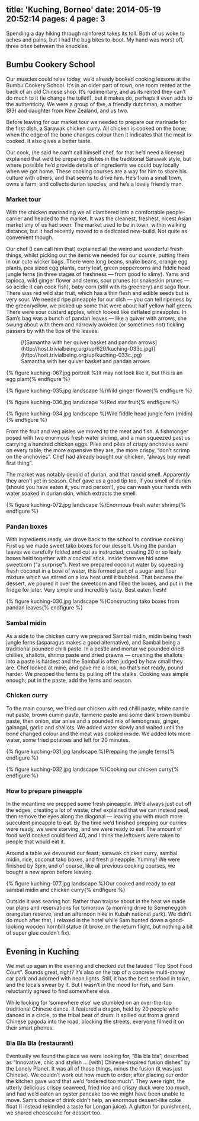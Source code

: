title: 'Kuching, Borneo'
date: 2014-05-19 20:52:14
pages: 4
page: 3
---

Spending a day hiking through rainforest takes its toll. Both of us woke to aches and pains, but I had the bug bites to-boot. My hand was worst off, three bites between the knuckles.

## Bumbu Cookery School

Our muscles could relax today, we’d already booked cooking lessons at the Bumbu Cookery School. It’s in an older part of town, one room rented at the back of an old Chinese shop. It’s rudimentary, and as its rented they can’t do much to it (ie change the toilet!), but it makes do, perhaps it even adds to the authenticity. We were a group of five, a friendly dutchman, a mother (83) and daughter from New Zealand, and us two.

Before leaving for our market tour we needed to prepare our marinade for the first dish, a Sarawak chicken curry. All chicken is cooked on the bone; when the edge of the bone changes colour then it indicates that the meat is cooked. It also gives a better taste.

Our cook, (he said he can’t call himself chef, for that he’d need a license) explained that we’d be preparing dishes in the traditional Sarawak style, but where possible he’d provide details of ingredients we could buy locally when we got home. These cooking courses are a way for him to share his culture with others, and that seems to drive him. He’s from a small town, owns a farm, and collects durian species, and he’s a lovely friendly man.

### Market tour

With the chicken marinading we all clambered into a comfortable people-carrier and headed to the market. It was the cleanest, freshest, nicest Asian market any of us had seen. The market used to be in town, within walking distance, but it had recently moved to a dedicated new-build. Not quite as convenient though.

Our chef (I can call him that) explained all the weird and wonderful fresh things, whilst picking out the items we needed for our course, putting them in our cute wicker bags. There were long beans, snake beans, orange egg plants, pea sized egg plants, curry leaf, green peppercorns and fiddle head jungle ferns (in three stages of freshness — from good to slimy). Yams and tapioca, wild ginger flower and stems, sour prunes (or snakeskin prunes — so acidic it can cook fish), baby corn (still with its greenery) and sago flour. There was red wild star fruit, which has a thin flesh and edible seeds but is very sour. We needed ripe pineapple for our dish — you can tell ripeness by the green/yellow, we picked up some that were about half yellow half green. There were sour custard apples, which looked like deflated pineapples. In Sam’s bag was a bunch of pandan leaves — like a quiver with arrows, she swung about with them and narrowly avoided (or sometimes not) tickling passers by with the tips of the leaves.

<figure class="generated-figure generated-figure--620 generated-figure--portrait">[![Samantha with her quiver basket and pandan arrows](http://host.trivialbeing.org/up/620/kuching-033c.jpg)](http://host.trivialbeing.org/up/kuching-033c.jpg)<figcaption class="generated-figure-caption">Samantha with her quiver basket and pandan arrows</figcaption></figure>

{% figure kuching-067.jpg portrait %}It may not look like it, but this is an egg plant{% endfigure %}

{% figure kuching-035.jpg landscape %}Wild ginger flower{% endfigure %}

{% figure kuching-036.jpg landscape %}Red star fruit{% endfigure %}

{% figure kuching-034.jpg landscape %}Wild fiddle head jungle fern (midin){% endfigure %}

From the fruit and veg aisles we moved to the meat and fish. A fishmonger posed with two enormous fresh water shrimp, and a man squeezed past us carrying a hundred chicken eggs. Piles and piles of crispy anchovies were on every table; the more expensive they are, the more crispy, “don’t scrimp on the anchovies”. Chef had already bought our chicken, “always buy meat first thing”.

The market was notably devoid of durian, and that rancid smell. Apparently they aren’t yet in season. Chef gave us a good tip too, if you smell of durian (should you have eaten it, you mad person!), you can wash your hands with water soaked in durian skin, which extracts the smell.

{% figure kuching-072.jpg landscape %}Enormous fresh water shrimp{% endfigure %}

### Pandan boxes

With ingredients ready, we drove back to the school to continue cooking. First up we made sweet tako boxes for our dessert. Using the pandan leaves we carefully folded and cut as instructed, creating 20 or so leafy boxes held together with a cocktail stick. Inside them we hid some sweetcorn (“a surprise”). Next we prepared coconut water by squeezing fresh coconut in a bowl of water, this formed part of a sugar and flour mixture which we stirred on a low heat until it bubbled. That became the dessert, we poured it over the sweetcorn and filled the boxes, and put in the fridge for later. Very simple and incredibly tasty. Best eaten fresh!

{% figure kuching-030.jpg landscape %}Constructing tako boxes from pandan leaves{% endfigure %}

### Sambal midin

As a side to the chicken curry we prepared Sambal midin, midin being fresh jungle ferns (asparagus makes a good alternative), and Sambal being a traditional pounded chilli paste. In a pestle and mortar we pounded dried chillies, shallots, shrimp paste and dried prawns — crushing the shallots into a paste is hardest and the Sambal is often judged by how small they are. Chef looked at mine, and gave me a look, no that’s not ready, pound harder. We prepped the ferns by pulling off the stalks. Cooking was simple enough; put in the paste, add the ferns and season.

### Chicken curry

To the main course, we fried our chicken with red chilli paste, white candle nut paste, brown cumin paste, turmeric paste and some dark brown bumbu paste, then onion, star anise and a pounded mix of lemongrass, ginger, galangal, garlic and shallots. We added water slowly and waited until the bone changed colour and the meat was cooked inside. We added lots more water, some fried potatoes and left for 20 minutes.

{% figure kuching-031.jpg landscape %}Prepping the jungle ferns{% endfigure %}

{% figure kuching-032.jpg landscape %}Cooking our chicken curry{% endfigure %}

### How to prepare pineapple

In the meantime we prepped some fresh pineapple. We’d always just cut off the edges, creating a lot of waste, chef explained that we can instead peal, then remove the eyes along the diagonal — leaving you with much more succulent pineapple to eat. By the time we’d finished prepping our curries were ready, we were starving, and we were ready to eat. The amount of food we’d cooked could feed 40, and I think the leftovers were taken to people that would eat it.

Around a table we devoured our feast; sarawak chicken curry, sambal midin, rice, coconut tako boxes, and fresh pineapple. Yummy! We were finished by 3pm, and of course, like all previous cooking courses, we bought a new apron before leaving.

{% figure kuching-077.jpg landscape %}Our cooked and ready to eat sambal midin and chicken curry{% endfigure %}

Outside it was searing hot. Rather than traipse about in the heat we made our plans and reservations for tomorrow (a morning drive to Semeneggoh orangutan reserve, and an afternoon hike in Kubah national park). We didn’t do much after that, I relaxed in the hotel while Sam hunted down a good-looking wooden hornbill statue (it broke on the return flight, but nothing a bit of super glue couldn’t fix).

## Evening in Kuching

We met up again in the evening and checked out the lauded “Top Spot Food Court”. Sounds great, right? It’s also on the top of a concrete multi-storey car park and adorned with neon lights. Still, it has the best seafood in town, and the locals swear by it. But I wasn’t in the mood for fish, and Sam reluctantly agreed to find somewhere else.

While looking for ‘somewhere else’ we stumbled on an over-the-top traditional Chinese dance. It featured a dragon, held by 20 people who danced in a circle, to the tribal beat of drum. It spilled out from a grand Chinese pagoda into the road, blocking the streets, everyone filmed it on their smart phones.

### Bla Bla Bla (restaurant)

Eventually we found the place we were looking for, “Bla bla bla”, described as “Innovative, chic and stylish … [with] Chinese-inspired fusion dishes” by the Lonely Planet. It was all of those things, minus the fusion (it was just Chinese). We couldn’t work out how much to order; after placing our order the kitchen gave word that we’d “ordered too much”. They were right, the utterly delicious crispy seaweed, fried rice and crispy duck were too much, and had we’d eaten an oyster pancake too we might have been unable to move. Sam’s choice of drink didn’t help, an enormous dessert-like coke float (I instead rekindled a taste for Longan juice). A glutton for punishment, we shared cheesecake for dessert too.
